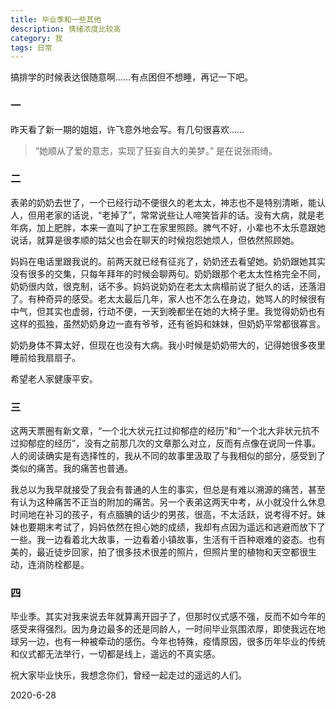 ```yaml
---
title: 毕业季和一些其他
description: 情绪浓度比较高
category: 我
tags: 日常
---
```



搞排学的时候表达很随意啊……有点困但不想睡，再记一下吧。

### 一

昨天看了新一期的姐姐，许飞意外地会写。有几句很喜欢……

> “她顺从了爱的意志，实现了狂妄自大的美梦。”
> 是在说张雨绮。

### 二

表弟的奶奶去世了，一个已经行动不便很久的老太太，神志也不是特别清晰，能认人，但用老家的话说，“老掉了”，常常说些让人啼笑皆非的话。没有大病，就是老年病，加上肥胖，本来一直叫了护工在家里照顾。脾气不好，小辈也不太乐意跟她说话，就算是很孝顺的姑父也会在聊天的时候抱怨她烦人，但依然照顾她。

妈妈在电话里跟我说的。前两天就已经有征兆了，奶奶还去看望她。奶奶跟她其实没有很多的交集，只每年拜年的时候会聊两句。奶奶跟那个老太太性格完全不同，奶奶很内敛，很克制，话不多。妈妈说奶奶在老太太病榻前说了挺久的话，还落泪了。有种奇异的感受。老太太最后几年，家人也不怎么在身边，她骂人的时候很有中气，但其实也虚弱，行动不便，一天到晚都坐在她的大椅子里。我觉得奶奶也有这样的孤独，虽然奶奶身边一直有爷爷，还有爸妈和妹妹，但奶奶平常都很寡言。

奶奶身体不算太好，但现在也没有大病。我小时候是奶奶带大的，记得她很多夜里睡前给我扇扇子。

希望老人家健康平安。

### 三

这两天票圈有新文章，“一个北大状元扛过抑郁症的经历”和“一个北大非状元抗不过抑郁症的经历”，没有之前那几次的文章那么对立，反而有点像在说同一件事。人的阅读确实是有选择性的，我从不同的故事里汲取了与我相似的部分，感受到了类似的痛苦。我的痛苦也普通。

我总以为我早就接受了我会有普通的人生的事实，但总是有难以溯源的痛苦，甚至有认为这种痛苦不正当的附加的痛苦。另一个表弟这两天中考，从小就没什么休息时间地在补习的孩子，有点腼腆的话少的男孩，很高，不太活跃，说考得不好。妹妹也要期末考试了，妈妈依然在担心她的成绩，我却有点因为遥远和逃避而放下了一些。我一边看着北大故事，一边看着小镇故事，生活有千百种艰难的姿态。也有美的，最近徒步回家，拍了很多技术很差的照片，但照片里的植物和天空都很生动，连消防栓都是。

### 四

毕业季。其实对我来说去年就算离开园子了，但那时仪式感不强，反而不如今年的感受来得强烈。因为身边最多的还是同龄人，一时间毕业氛围浓厚，即使我远在地球另一边，也有一种被牵动的感伤。今年也特殊，疫情原因，很多历年毕业的传统和仪式都无法举行，一切都是线上，遥远的不真实感。

祝大家毕业快乐，我想念你们，曾经一起走过的遥远的人们。

2020-6-28
